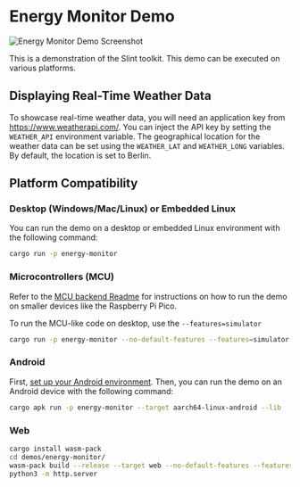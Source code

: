 <!-- Copyright © SixtyFPS GmbH <info@slint.dev> ; SPDX-License-Identifier: MIT -->
# Energy Monitor Demo

![Energy Monitor Demo Screenshot](https://slint.dev/resources/energy-monitor-screenshot.png "Energy Monitor")

This is a demonstration of the Slint toolkit. This demo can be executed on various platforms.

## Displaying Real-Time Weather Data

To showcase real-time weather data, you will need an application key from https://www.weatherapi.com/. You can inject the API key by setting the `WEATHER_API` environment variable. The geographical location for the weather data can be set using the `WEATHER_LAT` and `WEATHER_LONG` variables. By default, the location is set to Berlin.

## Platform Compatibility

### Desktop (Windows/Mac/Linux) or Embedded Linux

You can run the demo on a desktop or embedded Linux environment with the following command:
```sh
cargo run -p energy-monitor
```

### Microcontrollers (MCU)

Refer to the [MCU backend Readme](../../examples/mcu-board-support) for instructions on how to run the demo on smaller devices like the Raspberry Pi Pico.

To run the MCU-like code on desktop, use the `--features=simulator`

```sh
cargo run -p energy-monitor --no-default-features --features=simulator --release
```

### Android

First, [set up your Android environment](https://slint.dev/snapshots/master/docs/rust/slint/android/#building-and-deploying).
Then, you can run the demo on an Android device with the following command:

```sh
cargo apk run -p energy-monitor --target aarch64-linux-android --lib
```

### Web

```sh
cargo install wasm-pack
cd demos/energy-monitor/
wasm-pack build --release --target web --no-default-features --features slint/default,chrono
python3 -m http.server
```
